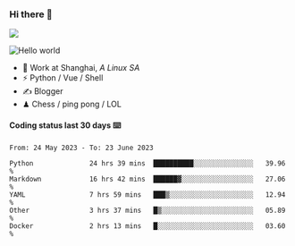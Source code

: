 ### Hi there 👋
![](https://komarev.com/ghpvc/?username=Xuhandsome)


<img src="https://github-readme-stats.vercel.app/api?username=XuHandsome&show_icons=true&theme=merko" alt="Hello world">

<br/>

- 🍻  Work at Shanghai, _A Linux SA_
- ⚡  Python / Vue / Shell
- ✍️  Blogger
- ♟  Chess / ping pong / LOL

#### Coding status last 30 days ⌨️

<!--START_SECTION:waka-->

```text
From: 24 May 2023 - To: 23 June 2023

Python              24 hrs 39 mins  ██████████░░░░░░░░░░░░░░░   39.96 %
Markdown            16 hrs 42 mins  ██████▓░░░░░░░░░░░░░░░░░░   27.06 %
YAML                7 hrs 59 mins   ███▒░░░░░░░░░░░░░░░░░░░░░   12.94 %
Other               3 hrs 37 mins   █▒░░░░░░░░░░░░░░░░░░░░░░░   05.89 %
Docker              2 hrs 13 mins   █░░░░░░░░░░░░░░░░░░░░░░░░   03.60 %
```

<!--END_SECTION:waka-->
